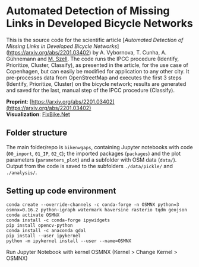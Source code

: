 # Automated Detection of Missing Links in Developed Bicycle Networks 
This is the source code for the scientific article [*Automated Detection of Missing Links in Developed Bicycle Networks*] (https://arxiv.org/abs/2201.03402) by A. Vybornova, T. Cunha, A. Gühnemann and [M. Szell](http://michael.szell.net/). The code runs the IPCC procedure (Identify, Prioritize, Cluster, Classify), as presented in the article, for the use case of Copenhagen, but can easily be modified for application to any other city. It pre-processes data from OpenStreetMap and executes the first 3 steps (Identify, Prioritize, Cluster) on the bicycle network; results are generated and saved for the last, manual step of the IPCC procedure (Classify).

**Preprint**: [https://arxiv.org/abs/2201.03402](https://arxiv.org/abs/2201.03402)  
**Visualization**: [FixBike.Net](https://fixbike.net) 

## Folder structure
The main folder/repo is `bikenwgaps`, containing Jupyter notebooks with code (`00_import`, `01_IP`, `02_C`);  the imported packages (`packages`) and the plot parameters (`parameters_plot`) and a subfolder with OSM data (`data/`). Output from the code is saved to the subfolders `./data/pickle/` and `./analysis/`. 

## Setting up code environment
```
conda create --override-channels -c conda-forge -n OSMNX python=3 osmnx=0.16.2 python-igraph watermark haversine rasterio tqdm geojson
conda activate OSMNX
conda install -c conda-forge ipywidgets
pip install opencv-python
conda install -c anaconda gdal
pip install --user ipykernel
python -m ipykernel install --user --name=OSMNX
```
Run Jupyter Notebook with kernel OSMNX (Kernel > Change Kernel > OSMNX)
